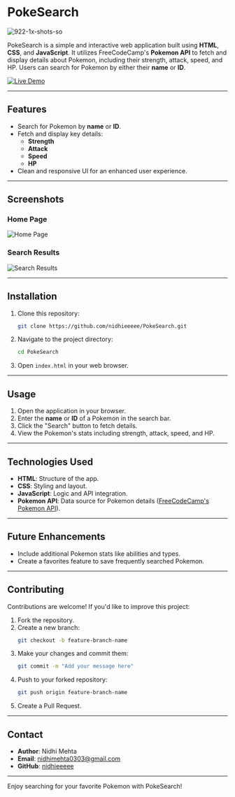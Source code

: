 # PokeSearch

<img src="https://i.ibb.co/tQKMfvK/922-1x-shots-so.png" alt="922-1x-shots-so" border="0" />

PokeSearch is a simple and interactive web application built using **HTML**, **CSS**, and **JavaScript**. It utilizes FreeCodeCamp's **Pokemon API** to fetch and display details about Pokemon, including their strength, attack, speed, and HP. Users can search for Pokemon by either their **name** or **ID**.


[![Live Demo](https://img.shields.io/badge/Live-Demo-blueviolet?style=for-the-badge)](https://nidhieeeee.github.io/PokeSearch/)

---


## Features

- Search for Pokemon by **name** or **ID**.
- Fetch and display key details:
  - **Strength**
  - **Attack**
  - **Speed**
  - **HP**
- Clean and responsive UI for an enhanced user experience.

---


## Screenshots

### Home Page
![Home Page](https://i.ibb.co/cww3vqq/954-1x-shots-so.png)

### Search Results
![Search Results](https://i.ibb.co/cYz48Wx/630-1x-shots-so.png)

---

## Installation

1. Clone this repository:
   ```bash
   git clone https://github.com/nidhieeeee/PokeSearch.git
   ```

2. Navigate to the project directory:
   ```bash
   cd PokeSearch
   ```

3. Open `index.html` in your web browser.

---


## Usage

1. Open the application in your browser.
2. Enter the **name** or **ID** of a Pokemon in the search bar.
3. Click the "Search" button to fetch details.
4. View the Pokemon's stats including strength, attack, speed, and HP.

---

## Technologies Used

- **HTML**: Structure of the app.
- **CSS**: Styling and layout.
- **JavaScript**: Logic and API integration.
- **Pokemon API**: Data source for Pokemon details ([FreeCodeCamp's Pokemon API](https://pokeapi-proxy.freecodecamp.rocks/)).

---

## Future Enhancements

- Include additional Pokemon stats like abilities and types.
- Create a favorites feature to save frequently searched Pokemon.

---

## Contributing

Contributions are welcome! If you'd like to improve this project:

1. Fork the repository.
2. Create a new branch:
   ```bash
   git checkout -b feature-branch-name
   ```
3. Make your changes and commit them:
   ```bash
   git commit -m "Add your message here"
   ```
4. Push to your forked repository:
   ```bash
   git push origin feature-branch-name
   ```
5. Create a Pull Request.

---


## Contact

- **Author**: Nidhi Mehta
- **Email**: nidhimehta0303@gmail.com
- **GitHub**: [nidhieeeee](https://github.com/nidhieeeee)

---

Enjoy searching for your favorite Pokemon with PokeSearch!

